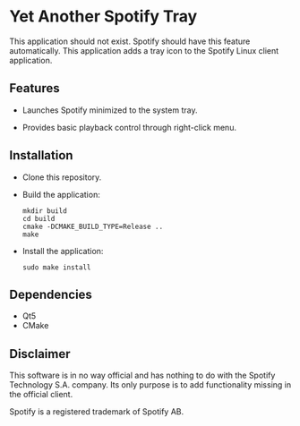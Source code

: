 # Yet Another Spotify Tray

This application should not exist. Spotify should have this feature automatically.
This application  adds a tray icon to the Spotify Linux client application.

## Features

* Launches Spotify minimized to the system tray.

* Provides basic playback control through right-click menu.

## Installation

* Clone this repository.

* Build the application:

  ```
  mkdir build
  cd build
  cmake -DCMAKE_BUILD_TYPE=Release ..
  make
  ```

* Install the application:

  ```
  sudo make install
  ```

## Dependencies

* Qt5
* CMake

## Disclaimer

This software is in no way official and has nothing to do with the Spotify Technology S.A. company. Its only purpose is to add functionality missing in the official client.

Spotify is a registered trademark of Spotify AB.
